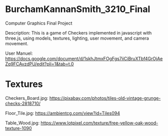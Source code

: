 # BurchamKannanSmith_3210_Final
Computer Graphics Final Project

Description:
This is a game of Checkers implemented in javascript with three.js, using models, textures, lighting, user movement, and camera movement.

User Manuel: https://docs.google.com/document/d/1skhJtmxFOgFgs7iiCiBruXTbf4GrOjAeZq9FCAvzdPU/edit?pli=1&tab=t.0

# Textures 
Checkers_Board.jpg: https://pixabay.com/photos/tiles-old-vintage-grunge-checks-2818710/

Floor_Tile.jpg: https://ambientcg.com/view?id=Tiles094

Table_Wood.jpg: https://www.lotpixel.com/texture/free-yellow-oak-wood-texture-1090
